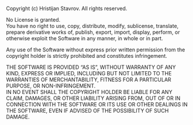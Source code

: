 Copyright (c) Hristijan Stavrov. All rights reserved.

No License is granted.  
You have no right to use, copy, distribute, modify, sublicense, translate, prepare derivative works of, publish, export, import, display, perform, or otherwise exploit the Software in any manner, in whole or in part.

Any use of the Software without express prior written permission from the copyright holder is strictly prohibited and constitutes infringement.

THE SOFTWARE IS PROVIDED “AS IS”, WITHOUT WARRANTY OF ANY KIND, EXPRESS OR IMPLIED, INCLUDING BUT NOT LIMITED TO THE WARRANTIES OF MERCHANTABILITY, FITNESS FOR A PARTICULAR PURPOSE, OR NON-INFRINGEMENT.  
IN NO EVENT SHALL THE COPYRIGHT HOLDER BE LIABLE FOR ANY CLAIM, DAMAGES, OR OTHER LIABILITY ARISING FROM, OUT OF OR IN CONNECTION WITH THE SOFTWARE OR ITS USE OR OTHER DEALINGS IN THE SOFTWARE, EVEN IF ADVISED OF THE POSSIBILITY OF SUCH DAMAGE.

